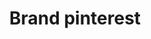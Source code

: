 ---
title: Brand pinterest
tags: ["brand", "pinterest", "pins", "inspiration", "creativity", "visual", "discover"]
icon: brand-pinterest
svg: '<svg xmlns="http://www.w3.org/2000/svg" width="24" height="24" fill="none" viewBox="0 0 24 24" stroke-width="1.5" stroke-linecap="round" stroke-linejoin="round" stroke="currentColor"><path d="M7.452 13.18c-1.108-2.262.4-6.668 5.472-5.948 5.587.794 4.581 9.478-.077 9.138-1.474-.107-2.031-1.328-2.177-2.576m0 0c-.11-.946.017-1.907.16-2.41.244-.857.649-.74.353.393-.144.552-.32 1.245-.513 2.017m0 0a652.28 652.28 0 0 0-1.63 6.708"/><path d="M21 12a9 9 0 1 1-18 0 9 9 0 0 1 18 0"/></svg>'
---